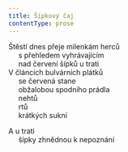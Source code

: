 ```yaml
---
title: Šípkový čaj
contentType: prose
---
```


Štěstí dnes přeje milenkám herců  
     s přehledem vyhrávajícím  
     nad červení šípků u trati  
V článcích bulvárních plátků  
     se červená stane  
     obžalobou spodního prádla  
     nehtů  
     rtů  
     krátkých sukní

A u trati  
     šípky zhnědnou k nepoznání
